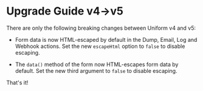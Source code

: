 # Upgrade Guide v4->v5

There are only the following breaking changes between Uniform v4 and v5:

- Form data is now HTML-escaped by default in the Dump, Email, Log and Webhook actions. Set the new `escapeHtml` option to `false` to disable escaping.

- The `data()` method of the form now HTML-escapes form data by default. Set the new third argument to `false` to disable escaping.

That's it!
